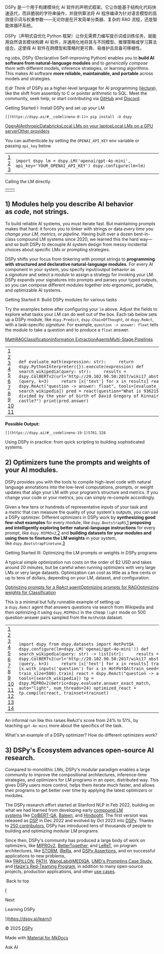 
DSPy 是一个用于构建模块化 AI 软件的声明式框架。它让你能基于结构化代码快速迭代，而非脆弱的字符串操作，并提供算法将 AI 程序编译为针对语言模型的高效提示词与权重参数——无论你是在开发简单分类器、复杂的 RAG 流程，还是智能体循环系统。

DSPy（声明式自优化 Python 框架）让你无需费力编写提示词或训练任务，就能用自然语言模块构建 AI 软件，并通用化地将其与不同模型、推理策略或学习算法组合。这使得 AI 软件在跨模型和策略时更可靠、易维护且具备可移植性。


ng jobs, DSPy (Declarative Self-improving Python) enables you to **build AI software from natural-language modules** and to _generically compose them_ with different models, inference strategies, or learning algorithms. This makes AI software **more reliable, maintainable, and portable** across models and strategies.

_tl;dr_ Think of DSPy as a higher-level language for AI programming ([lecture](https://www.youtube.com/watch?v=JEMYuzrKLUw)), like the shift from assembly to C or pointer arithmetic to SQL. Meet the community, seek help, or start contributing via [GitHub](https://github.com/stanfordnlp/dspy) and [Discord](https://discord.gg/XCGy2WDCQB).

Getting Started I: Install DSPy and set up your LM

`[](https://dspy.ai/#__codelineno-0-1)> pip install -U dspy`

[OpenAI](https://dspy.ai/#__tabbed_1_1)[Anthropic](https://dspy.ai/#__tabbed_1_2)[Databricks](https://dspy.ai/#__tabbed_1_3)[Local LMs on your laptop](https://dspy.ai/#__tabbed_1_4)[Local LMs on a GPU server](https://dspy.ai/#__tabbed_1_5)[Other providers](https://dspy.ai/#__tabbed_1_6)

You can authenticate by setting the `OPENAI_API_KEY` env variable or passing `api_key` below.

|   |   |
|---|---|
|[1](https://dspy.ai/#__codelineno-1-1)<br>[2](https://dspy.ai/#__codelineno-1-2)<br>[3](https://dspy.ai/#__codelineno-1-3)|`import dspy lm = dspy.LM('openai/gpt-4o-mini', api_key='YOUR_OPENAI_API_KEY') dspy.configure(lm=lm)`|

Calling the LM directly.

|   |   |
|---|---|
|[](https://dspy.ai/#__codelineno-9-1)[](https://dspy.ai/#__codelineno-9-2)||

## 1) **Modules** help you describe AI behavior as _code_, not strings.

To build reliable AI systems, you must iterate fast. But maintaining prompts makes that hard: it forces you to tinker with strings or data _every time you change your LM, metrics, or pipeline_. Having built over a dozen best-in-class compound LM systems since 2020, we learned this the hard way—and so built DSPy to decouple AI system design from messy incidental choices about specific LMs or prompting strategies.

DSPy shifts your focus from tinkering with prompt strings to **programming with structured and declarative natural-language modules**. For every AI component in your system, you specify input/output behavior as a _signature_ and select a _module_ to assign a strategy for invoking your LM. DSPy expands your signatures into prompts and parses your typed outputs, so you can compose different modules together into ergonomic, portable, and optimizable AI systems.

Getting Started II: Build DSPy modules for various tasks

Try the examples below after configuring your `lm` above. Adjust the fields to explore what tasks your LM can do well out of the box. Each tab below sets up a DSPy module, like `dspy.Predict`, `dspy.ChainOfThought`, or `dspy.ReAct`, with a task-specific _signature_. For example, `question -> answer: float` tells the module to take a question and to produce a `float` answer.

[Math](https://dspy.ai/#__tabbed_2_1)[RAG](https://dspy.ai/#__tabbed_2_2)[Classification](https://dspy.ai/#__tabbed_2_3)[Information Extraction](https://dspy.ai/#__tabbed_2_4)[Agents](https://dspy.ai/#__tabbed_2_5)[Multi-Stage Pipelines](https://dspy.ai/#__tabbed_2_6)

|   |   |
|---|---|
|[1](https://dspy.ai/#__codelineno-18-1)<br> [2](https://dspy.ai/#__codelineno-18-2)<br> [3](https://dspy.ai/#__codelineno-18-3)<br> [4](https://dspy.ai/#__codelineno-18-4)<br> [5](https://dspy.ai/#__codelineno-18-5)<br> [6](https://dspy.ai/#__codelineno-18-6)<br> [7](https://dspy.ai/#__codelineno-18-7)<br> [8](https://dspy.ai/#__codelineno-18-8)<br> [9](https://dspy.ai/#__codelineno-18-9)<br>[10](https://dspy.ai/#__codelineno-18-10)<br>[11](https://dspy.ai/#__codelineno-18-11)|`def evaluate_math(expression: str):     return dspy.PythonInterpreter({}).execute(expression) def search_wikipedia(query: str):     results = dspy.ColBERTv2(url='http://20.102.90.50:2017/wiki17_abstracts')(query, k=3)     return [x['text'] for x in results] react = dspy.ReAct("question -> answer: float", tools=[evaluate_math, search_wikipedia]) pred = react(question="What is 9362158 divided by the year of birth of David Gregory of Kinnairdy castle?") print(pred.answer)`|

**Possible Output:**

`[](https://dspy.ai/#__codelineno-19-1)5761.328`

Using DSPy in practice: from quick scripting to building sophisticated systems.

[](https://github.com/stanfordnlp/dspy/issues)

## 2) **Optimizers** tune the prompts and weights of your AI modules.

DSPy provides you with the tools to compile high-level code with natural language annotations into the low-level computations, prompts, or weight updates that align your LM with your program’s structure and metrics. If you change your code or your metrics, you can simply re-compile accordingly.

Given a few tens or hundreds of representative _inputs_ of your task and a _metric_ that can measure the quality of your system's outputs, you can use a DSPy optimizer. Different optimizers in DSPy work by **synthesizing good few-shot examples** for every module, like `dspy.BootstrapRS`,[1](https://arxiv.org/abs/2310.03714) **proposing and intelligently exploring better natural-language instructions** for every prompt, like `dspy.MIPROv2`,[2](https://arxiv.org/abs/2406.11695) and **building datasets for your modules and using them to finetune the LM weights** in your system, like `dspy.BootstrapFinetune`.[3](https://arxiv.org/abs/2407.10930)

Getting Started III: Optimizing the LM prompts or weights in DSPy programs

A typical simple optimization run costs on the order of $2 USD and takes around 20 minutes, but be careful when running optimizers with very large LMs or very large datasets. Optimization can cost as little as a few cents or up to tens of dollars, depending on your LM, dataset, and configuration.

[Optimizing prompts for a ReAct agent](https://dspy.ai/#__tabbed_3_1)[Optimizing prompts for RAG](https://dspy.ai/#__tabbed_3_2)[Optimizing weights for Classification](https://dspy.ai/#__tabbed_3_3)

This is a minimal but fully runnable example of setting up a `dspy.ReAct` agent that answers questions via search from Wikipedia and then optimizing it using `dspy.MIPROv2` in the cheap `light` mode on 500 question-answer pairs sampled from the `HotPotQA` dataset.

|   |   |
|---|---|
|[1](https://dspy.ai/#__codelineno-22-1)<br> [2](https://dspy.ai/#__codelineno-22-2)<br> [3](https://dspy.ai/#__codelineno-22-3)<br> [4](https://dspy.ai/#__codelineno-22-4)<br> [5](https://dspy.ai/#__codelineno-22-5)<br> [6](https://dspy.ai/#__codelineno-22-6)<br> [7](https://dspy.ai/#__codelineno-22-7)<br> [8](https://dspy.ai/#__codelineno-22-8)<br> [9](https://dspy.ai/#__codelineno-22-9)<br>[10](https://dspy.ai/#__codelineno-22-10)<br>[11](https://dspy.ai/#__codelineno-22-11)<br>[12](https://dspy.ai/#__codelineno-22-12)<br>[13](https://dspy.ai/#__codelineno-22-13)<br>[14](https://dspy.ai/#__codelineno-22-14)|`import dspy from dspy.datasets import HotPotQA dspy.configure(lm=dspy.LM('openai/gpt-4o-mini')) def search_wikipedia(query: str) -> list[str]:     results = dspy.ColBERTv2(url='http://20.102.90.50:2017/wiki17_abstracts')(query, k=3)     return [x['text'] for x in results] trainset = [x.with_inputs('question') for x in HotPotQA(train_seed=2024, train_size=500).train] react = dspy.ReAct("question -> answer", tools=[search_wikipedia]) tp = dspy.MIPROv2(metric=dspy.evaluate.answer_exact_match, auto="light", num_threads=24) optimized_react = tp.compile(react, trainset=trainset)`|

An informal run like this raises ReAct's score from 24% to 51%, by teaching `gpt-4o-mini` more about the specifics of the task.

What's an example of a DSPy optimizer? How do different optimizers work?

## 3) **DSPy's Ecosystem** advances open-source AI research.

Compared to monolithic LMs, DSPy's modular paradigm enables a large community to improve the compositional architectures, inference-time strategies, and optimizers for LM programs in an open, distributed way. This gives DSPy users more control, helps them iterate much faster, and allows their programs to get better over time by applying the latest optimizers or modules.

The DSPy research effort started at Stanford NLP in Feb 2022, building on what we had learned from developing early [compound LM systems](https://bair.berkeley.edu/blog/2024/02/18/compound-ai-systems/) like [ColBERT-QA](https://arxiv.org/abs/2007.00814), [Baleen](https://arxiv.org/abs/2101.00436), and [Hindsight](https://arxiv.org/abs/2110.07752). The first version was released as [DSP](https://arxiv.org/abs/2212.14024) in Dec 2022 and evolved by Oct 2023 into [DSPy](https://arxiv.org/abs/2310.03714). Thanks to [250 contributors](https://github.com/stanfordnlp/dspy/graphs/contributors), DSPy has introduced tens of thousands of people to building and optimizing modular LM programs.

Since then, DSPy's community has produced a large body of work on optimizers, like [MIPROv2](https://arxiv.org/abs/2406.11695), [BetterTogether](https://arxiv.org/abs/2407.10930), and [LeReT](https://arxiv.org/abs/2410.23214), on program architectures, like [STORM](https://arxiv.org/abs/2402.14207), [IReRa](https://arxiv.org/abs/2401.12178), and [DSPy Assertions](https://arxiv.org/abs/2312.13382), and on successful applications to new problems, like [PAPILLON](https://arxiv.org/abs/2410.17127), [PATH](https://arxiv.org/abs/2406.11706), [WangLab@MEDIQA](https://arxiv.org/abs/2404.14544), [UMD's Prompting Case Study](https://arxiv.org/abs/2406.06608), and [Haize's Red-Teaming Program](https://blog.haizelabs.com/posts/dspy/), in addition to many open-source projects, production applications, and other [use cases](https://dspy.ai/community/use-cases).

 Back to top

[

Next

Learning DSPy

](https://dspy.ai/learn/)

© 2025 [DSPy](https://github.com/stanfordnlp)

Made with [Material for MkDocs](https://squidfunk.github.io/mkdocs-material/)

[](https://github.com/stanfordnlp/dspy "github.com")[](https://discord.gg/XCGy2WDCQB "discord.gg")

Ask AI